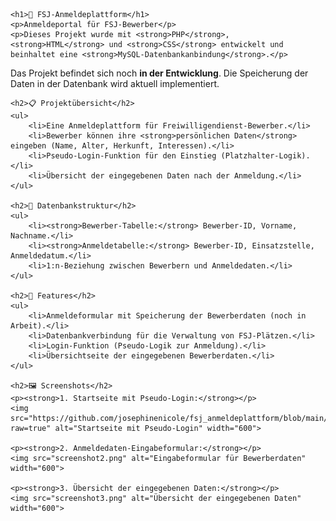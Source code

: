     <h1>📝 FSJ-Anmeldeplattform</h1>
    <p>Anmeldeportal für FSJ-Bewerber</p>
    <p>Dieses Projekt wurde mit <strong>PHP</strong>, <strong>HTML</strong> und <strong>CSS</strong> entwickelt und beinhaltet eine <strong>MySQL-Datenbankanbindung</strong>.</p>
   <p>Das Projekt befindet sich noch <strong>in der Entwicklung</strong>. Die Speicherung der Daten in der Datenbank wird aktuell implementiert.</p>


    <h2>📋 Projektübersicht</h2>
    <ul>
        <li>Eine Anmeldeplattform für Freiwilligendienst-Bewerber.</li>
        <li>Bewerber können ihre <strong>persönlichen Daten</strong> eingeben (Name, Alter, Herkunft, Interessen).</li>
        <li>Pseudo-Login-Funktion für den Einstieg (Platzhalter-Logik).</li>
        <li>Übersicht der eingegebenen Daten nach der Anmeldung.</li>
    </ul>

    <h2>💾 Datenbankstruktur</h2>
    <ul>
        <li><strong>Bewerber-Tabelle:</strong> Bewerber-ID, Vorname, Nachname.</li>
        <li><strong>Anmeldetabelle:</strong> Bewerber-ID, Einsatzstelle, Anmeldedatum.</li>
        <li>1:n-Beziehung zwischen Bewerbern und Anmeldedaten.</li>
    </ul>

    <h2>🚀 Features</h2>
    <ul>
        <li>Anmeldeformular mit Speicherung der Bewerberdaten (noch in Arbeit).</li>
        <li>Datenbankverbindung für die Verwaltung von FSJ-Plätzen.</li>
        <li>Login-Funktion (Pseudo-Logik zur Anmeldung).</li>
        <li>Übersichtseite der eingegebenen Bewerberdaten.</li>
    </ul>

    <h2>🖼️ Screenshots</h2>
    <p><strong>1. Startseite mit Pseudo-Login:</strong></p>
    <img src="https://github.com/josephinenicole/fsj_anmeldeplattform/blob/main/fsj_seite/screenshots/1.jpg?raw=true" alt="Startseite mit Pseudo-Login" width="600">
    
    <p><strong>2. Anmeldedaten-Eingabeformular:</strong></p>
    <img src="screenshot2.png" alt="Eingabeformular für Bewerberdaten" width="600">
    
    <p><strong>3. Übersicht der eingegebenen Daten:</strong></p>
    <img src="screenshot3.png" alt="Übersicht der eingegebenen Daten" width="600">


